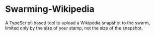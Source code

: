 # Swarming-Wikipedia
A TypeScript-based tool to upload a Wikipedia snapshot to the swarm, limited only by the size of your stamp, not the size of the snapshot.
